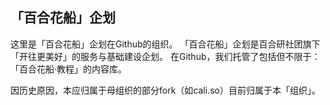 ## 「百合花船」企划
这里是「百合花船」企划在Github的组织。
「百合花船」企划是百合研社团旗下「开往更美好」的服务与基础建设企划。
在Github，我们托管了包括但不限于：「百合花船·教程」的内容库。

因历史原因，本应归属于母组织的部分fork（如cali.so）目前归属于本「组织」。
